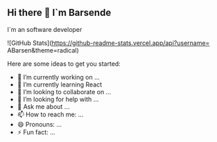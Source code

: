 ## Hi there 👋 I`m Barsende

I`m an software developer 

![GitHub Stats](https://github-readme-stats.vercel.app/api?username= ABarsen&theme=radical)



Here are some ideas to get you started:

- 🔭 I’m currently working on ...
- 🌱 I’m currently learning React
- 👯 I’m looking to collaborate on ...
- 🤔 I’m looking for help with ...
- 💬 Ask me about ...
- 📫 How to reach me: ...
- 😄 Pronouns: ...
- ⚡ Fun fact: ...
